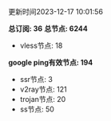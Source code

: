 更新时间2023-12-17 10:01:56

**总订阅: 36**
**总节点: 6244**
- vless节点: 18

**google ping有效节点: 194**
- ssr节点: 3
- v2ray节点: 121
- trojan节点: 20
- ss节点: 50

